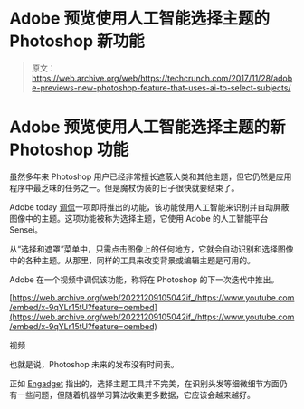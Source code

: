 # Adobe 预览使用人工智能选择主题的 Photoshop 新功能 

> 原文：<https://web.archive.org/web/https://techcrunch.com/2017/11/28/adobe-previews-new-photoshop-feature-that-uses-ai-to-select-subjects/>

# Adobe 预览使用人工智能选择主题的新 Photoshop 功能

虽然多年来 Photoshop 用户已经非常擅长遮蔽人类和其他主题，但它仍然是应用程序中最乏味的任务之一。但是魔杖伪装的日子很快就要结束了。

Adobe today [调侃](https://web.archive.org/web/20221209105042/https://www.youtube.com/watch?v=x-9qYLr15tU)一项即将推出的功能，该功能使用人工智能来识别并自动屏蔽图像中的主题。这项功能被称为选择主题，它使用 Adobe 的人工智能平台 Sensei。

从“选择和遮罩”菜单中，只需点击图像上的任何地方，它就会自动识别和选择图像中的各种主题。从那里，同样的工具来改变背景或编辑主题是可用的。

Adobe 在一个视频中调侃该功能，称将在 Photoshop 的下一次迭代中推出。

[https://web.archive.org/web/20221209105042if_/https://www.youtube.com/embed/x-9qYLr15tU?feature=oembed](https://web.archive.org/web/20221209105042if_/https://www.youtube.com/embed/x-9qYLr15tU?feature=oembed)

视频

也就是说，Photoshop 未来的发布没有时间表。

正如 [Engadget](https://web.archive.org/web/20221209105042/https://www.engadget.com/2017/11/28/photoshop-select-subject-masking-tool/) 指出的，选择主题工具并不完美，在识别头发等细微细节方面仍有一些问题，但随着机器学习算法收集更多数据，它应该会越来越好。